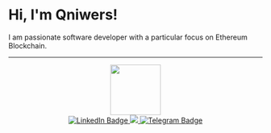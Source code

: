 # Hi, I'm Qniwers!

I am passionate software developer with a particular focus on Ethereum Blockchain. 

--------------------------------------------------------
<div id="header" align="center">
  <img src="https://media.giphy.com/media/M9gbBd9nbDrOTu1Mqx/giphy.gif" width="100"/> 
</div>
<div id="badges" align="center">
  <a href="https://www.linkedin.com/in/oleksandr-matviienko-4a7b16248"/>
  <img src="https://img.shields.io/badge/LinkedIn-blue?style=for-the-badge&logo=linkedin&logoColor=white" alt="LinkedIn Badge"/>
  </a>
  <a href="qniwwwersss@gmail.com">
    <img src="https://img.shields.io/badge/Gmail-ff69b4?style=for-the-badge&logo=gmail&logoColor=blueviolet" />  
</a>
  <a href="@usioa">
    <img src="https://img.shields.io/badge/Telegram-blue?style=for-the-badge&logo=telegram&logoColor=white" alt="Telegram Badge" />
  </a>
  
</div>

<!-- ![tumblr_n54httDm0V1re72jio1_1280](https://user-images.githubusercontent.com/73220736/199696203-5b063f9d-6817-4520-82eb-624e6c730532.gif) -->
